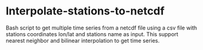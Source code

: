 # Interpolate-stations-to-netcdf
Bash script to get multiple time series from a netcdf file using a csv file with stations coordinates lon/lat and stations name as input. 
This support nearest neighbor and bilinear interpolation to get time series.
